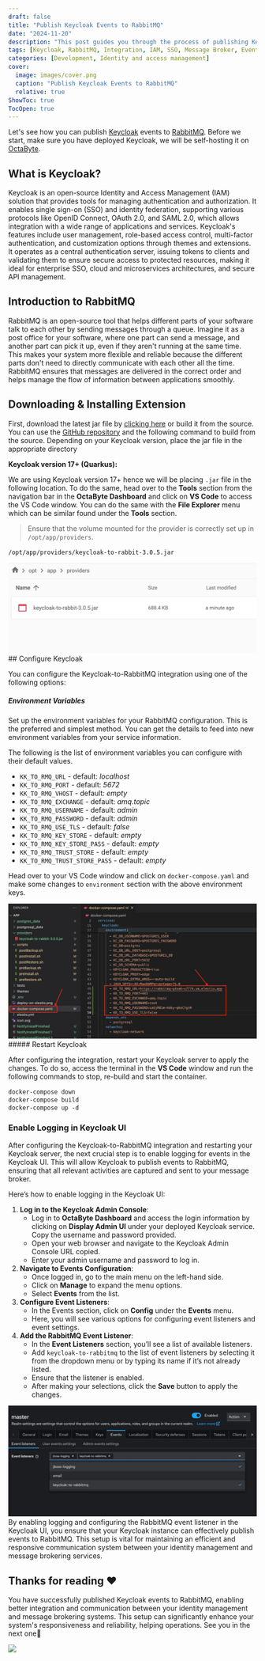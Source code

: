 ```yaml
---
draft: false
title: "Publish Keycloak Events to RabbitMQ"
date: "2024-11-20"
description: "This post guides you through the process of publishing Keycloak events to RabbitMQ. It covers the necessary installation of the Keycloak event listener, configuration steps, environment variable setup, and enabling logging to ensure smooth integration between Keycloak and RabbitMQ for better communication and system responsiveness."
tags: [Keycloak, RabbitMQ, Integration, IAM, SSO, Message Broker, Event Listener, Docker, OctaByte, Environment Variables, Logging]
categories: [Development, Identity and access management]
cover:
  image: images/cover.png
  caption: "Publish Keycloak Events to RabbitMQ"
  relative: true
ShowToc: true
TocOpen: true
---
```



Let's see how you can publish [Keycloak](images/keycloak) events to [RabbitMQ](https://octabyte.io/hosting-and-infrastructure/infrastructure/rabbitmq). Before we start, make sure you have deployed Keycloak, we will be self\-hosting it on [OctaByte](images/keycloak).

## What is Keycloak?

Keycloak is an open\-source Identity and Access Management (IAM) solution that provides tools for managing authentication and authorization. It enables single sign\-on (SSO) and identity federation, supporting various protocols like OpenID Connect, OAuth 2\.0, and SAML 2\.0, which allows integration with a wide range of applications and services. Keycloak's features include user management, role\-based access control, multi\-factor authentication, and customization options through themes and extensions. It operates as a central authentication server, issuing tokens to clients and validating them to ensure secure access to protected resources, making it ideal for enterprise SSO, cloud and microservices architectures, and secure API management.

## Introduction to RabbitMQ

RabbitMQ is an open\-source tool that helps different parts of your software talk to each other by sending messages through a queue. Imagine it as a post office for your software, where one part can send a message, and another part can pick it up, even if they aren't running at the same time. This makes your system more flexible and reliable because the different parts don't need to directly communicate with each other all the time. RabbitMQ ensures that messages are delivered in the correct order and helps manage the flow of information between applications smoothly.

## Downloading \& Installing Extension

First, download the latest jar file by [clicking here](https://github.com/aznamier/keycloak-event-listener-rabbitmq/blob/target/keycloak-to-rabbit-3.0.5.jar?raw=true&ref=blog.octabyte.io) or build it from the source. You can use the [GitHub repository](https://github.com/aznamier/keycloak-event-listener-rabbitmq?tab=readme-ov-file&ref=blog.octabyte.io) and the following command to build from the source. Depending on your Keycloak version, place the jar file in the appropriate directory

**Keycloak version 17\+ (Quarkus):**

We are using Keycloak version 17\+ hence we will be placing `.jar` file in the following location. To do the same, head over to the **Tools** section from the navigation bar in the **OctaByte Dashboard** and click on **VS Code** to access the VS Code window. You can do the same with the **File Explorer** menu which can be similar found under the **Tools** section.


> Ensure that the volume mounted for the provider is correctly set up in `/opt/app/providers`.


```
/opt/app/providers/keycloak-to-rabbit-3.0.5.jar

```
![Jar file in providers folder](images/Screenshot-2024-06-26-at-3.18.20-PM.jpg)## Configure Keycloak

You can configure the Keycloak\-to\-RabbitMQ integration using one of the following options:

##### Environment Variables

Set up the environment variables for your RabbitMQ configuration. This is the preferred and simplest method. You can get the details to feed into new environment variables from your service information.

The following is the list of environment variables you can configure with their default values.

* `KK_TO_RMQ_URL` \- default: *localhost*
* `KK_TO_RMQ_PORT` \- default: *5672*
* `KK_TO_RMQ_VHOST` \- default: *empty*
* `KK_TO_RMQ_EXCHANGE` \- default: *amq.topic*
* `KK_TO_RMQ_USERNAME` \- default: *admin*
* `KK_TO_RMQ_PASSWORD` \- default: *admin*
* `KK_TO_RMQ_USE_TLS` \- default: *false*
* `KK_TO_RMQ_KEY_STORE` \- default: *empty*
* `KK_TO_RMQ_KEY_STORE_PASS` \- default: *empty*
* `KK_TO_RMQ_TRUST_STORE` \- default: *empty*
* `KK_TO_RMQ_TRUST_STORE_PASS` \- default: *empty*

Head over to your VS Code window and click on `docker-compose.yaml` and make some changes to `environment` section with the above environment keys.

![Environments in docker-compose file](images/Screenshot-2024-06-26-at-5.45.24-PM.jpg)##### Restart Keycloak

After configuring the integration, restart your Keycloak server to apply the changes. To do so, access the terminal in the **VS Code** window and run the following commands to stop, re\-build and start the container.


```
docker-compose down
docker-compose build
docker-compose up -d
```
### Enable Logging in Keycloak UI

After configuring the Keycloak\-to\-RabbitMQ integration and restarting your Keycloak server, the next crucial step is to enable logging for events in the Keycloak UI. This will allow Keycloak to publish events to RabbitMQ, ensuring that all relevant activities are captured and sent to your message broker.

Here’s how to enable logging in the Keycloak UI:

1. **Log in to the Keycloak Admin Console**:
	* Log in to **OctaByte Dashboard** and access the login information by clicking on **Display Admin UI** under your deployed Keycloak service. Copy the username and password provided.
	* Open your web browser and navigate to the Keycloak Admin Console URL copied.
	* Enter your admin username and password to log in.
2. **Navigate to Events Configuration**:
	* Once logged in, go to the main menu on the left\-hand side.
	* Click on **Manage** to expand the menu options.
	* Select **Events** from the list.
3. **Configure Event Listeners**:
	* In the Events section, click on **Config** under the **Events** menu.
	* Here, you will see various options for configuring event listeners and event settings.
4. **Add the RabbitMQ Event Listener**:
	* In the **Event Listeners** section, you’ll see a list of available listeners.
	* Add `keycloak-to-rabbitmq` to the list of event listeners by selecting it from the dropdown menu or by typing its name if it’s not already listed.
	* Ensure that the listener is enabled.
	* After making your selections, click the **Save** button to apply the changes.

![Event Listeners in Keycloak](images/Screenshot-2024-06-26-at-5.44.55-PM.jpg)By enabling logging and configuring the RabbitMQ event listener in the Keycloak UI, you ensure that your Keycloak instance can effectively publish events to RabbitMQ. This setup is vital for maintaining an efficient and responsive communication system between your identity management and message brokering services.

## **Thanks for reading ❤️**

You have successfully published Keycloak events to RabbitMQ, enabling better integration and communication between your identity management and message brokering systems. This setup can significantly enhance your system's responsiveness and reliability, helping operations. See you in the next one👋

[![](/images/octabyte-deploy.png)](images/keycloak)

